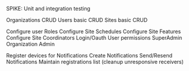 SPIKE: Unit and integration testing

Organizations CRUD
Users basic CRUD
Sites basic CRUD

Configure user Roles
Configure Site Schedules
Configure Site Features
Configure Site Coordinators
Login/Oauth
User permissions
SuperAdmin
Organization Admin

Register devices for Notifications 
Create Notifications
Send/Resend Notifications
Maintain registrations list (cleanup unresponsive receivers)